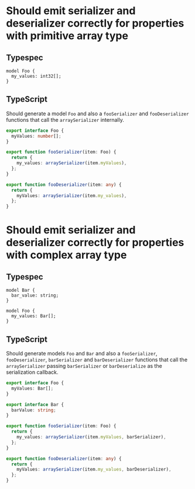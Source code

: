 # Should emit serializer and deserializer correctly for properties with primitive array type

## Typespec

```tsp
model Foo {
  my_values: int32[];
}
```

## TypeScript

Should generate a model `Foo` and also a `fooSerializer` and `fooDeserializer` functions that call the `arraySerializer` internally.

```ts models.ts interface Foo
export interface Foo {
  myValues: number[];
}
```

```ts serializers.ts function fooSerializer
export function fooSerializer(item: Foo) {
  return {
    my_values: arraySerializer(item.myValues),
  };
}
```

```ts serializers.ts function fooDeserializer
export function fooDeserializer(item: any) {
  return {
    myValues: arraySerializer(item.my_values),
  };
}
```

# Should emit serializer and deserializer correctly for properties with complex array type

## Typespec

```tsp
model Bar {
  bar_value: string;
}

model Foo {
  my_values: Bar[];
}
```

## TypeScript

Should generate models `Foo` and `Bar` and also a `fooSerializer`, `fooDeserializer`, `barSerializer` and `barDeserializer` functions that call the `arraySerializer` passing `barSerializer` or `barDeserialize` as the serialization callback.

```ts models.ts interface Foo
export interface Foo {
  myValues: Bar[];
}
```

```ts models.ts interface Bar
export interface Bar {
  barValue: string;
}
```

```ts serializers.ts function fooSerializer
export function fooSerializer(item: Foo) {
  return {
    my_values: arraySerializer(item.myValues, barSerializer),
  };
}
```

```ts serializers.ts function fooDeserializer
export function fooDeserializer(item: any) {
  return {
    myValues: arraySerializer(item.my_values, barDeserializer),
  };
}
```
